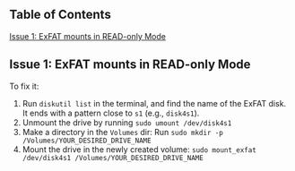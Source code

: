 ## Table of Contents
[Issue 1: ExFAT mounts in READ-only Mode](#)

## Issue 1: ExFAT mounts in READ-only Mode
To fix it:</br>
1. Run `diskutil list` in the terminal, and find the name of the ExFAT disk. It ends with a pattern close to `s1` (e.g., `disk4s1`).
2. Unmount the drive by running `sudo umount /dev/disk4s1`
3. Make a directory in the `Volumes` dir: Run `sudo mkdir -p /Volumes/YOUR_DESIRED_DRIVE_NAME`
4. Mount the drive in the newly created volume: `sudo mount_exfat /dev/disk4s1 /Volumes/YOUR_DESIRED_DRIVE_NAME`
